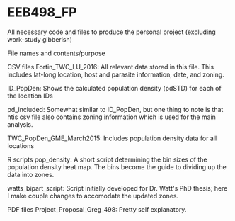 # EEB498_FP
All necessary code and files to produce the personal project (excluding work-study gibberish)

File names and contents/purpose


CSV files
Fortin_TWC_LU_2016: 
All relevant data stored in this file. This includes lat-long location, host and parasite information, date, and zoning. 

ID_PopDen:
Shows the calculated population density (pdSTD) for each of the location IDs

pd_included: 
Somewhat similar to ID_PopDen, but one thing to note is that htis csv file also contains zoning information which is used for the main analysis.

TWC_PopDen_GME_March2015:
Includes population density data for all locations

R scripts
pop_density:
A short script determining the bin sizes of the population density heat map. The bins become the guide to dividing up the data into zones.

watts_bipart_script: 
Script initially developed for Dr. Watt's PhD thesis; here I make couple changes to accomodate the updated zones.


PDF files
Project_Proposal_Greg_498: Pretty self explanatory. 